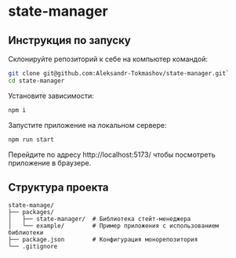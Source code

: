 # state-manager
## Инструкция по запуску
Склонируйте репозиторий к себе на компьютер командой:
```bash
git clone git@github.com:Aleksandr-Tokmashov/state-manager.git`
cd state-manager
```

Установите зависимости:
```bash
npm i
```
Запустите приложение на локальном сервере:
```bash
npm run start
```

Перейдите по адресу http://localhost:5173/ чтобы посмотреть приложение в браузере.


## Структура проекта
```
state-manage/
├── packages/
│   ├── state-manager/  # Библиотека стейт-менеджера
│   └── example/        # Пример приложения с использованием библиотеки
├── package.json        # Конфигурация монорепозитория 
└── .gitignore
```
